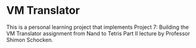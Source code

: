 # VM Translator

This is a personal learning project that implements Project 7: Building the VM Translator assignment from Nand to Tetris Part II lecture by Professor Shimon Schocken.

